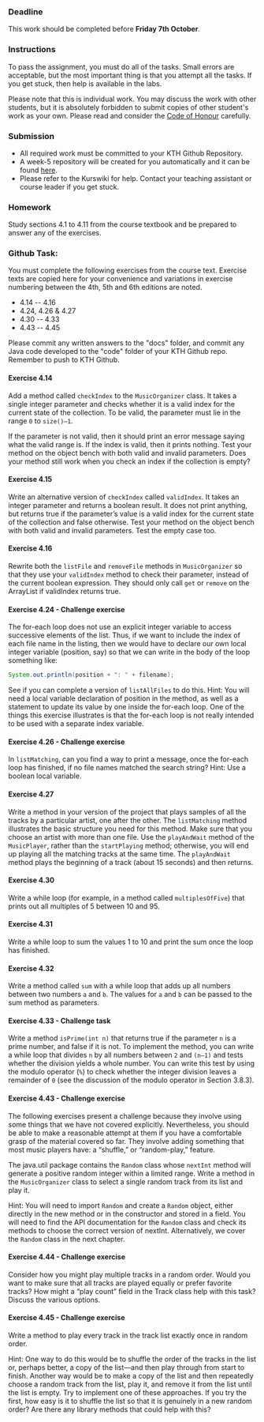 ### Deadline
This work should be completed before **Friday 7th October**.

### Instructions
To pass the assignment, you must do all of the tasks. Small errors are acceptable, but the most important thing is that you attempt all the tasks. If you get stuck, then help is available in the labs.

Please note that this is individual work. You may discuss the work with other students, but it is absolutely forbidden to submit copies of other student's work as your own. Please read and consider the [Code of Honour](https://www.kth.se/csc/utbildning/hederskodex) carefully.

### Submission
- All required work must be committed to your KTH Github Repository.
- A week-5 repository will be created for you automatically and it can be found [here](https://gits-15.sys.kth.se/inda-16).
- Please refer to the Kurswiki for help. Contact your teaching assistant or course leader if you get stuck.

### Homework
Study sections 4.1 to 4.11 from the course textbook and be prepared to answer any of the exercises.

### Github Task:
You must complete the following exercises from the course text. Exercise texts are copied here for your convenience and variations in exercise numbering between the 4th, 5th and 6th editions are noted.

- 4.14 -- 4.16
- 4.24, 4.26 & 4.27
- 4.30 -- 4.33
- 4.43 -- 4.45

Please commit any written answers to the "docs" folder, and commit any Java code developed to the "code" folder of your KTH Github repo. Remember to push to KTH Github.

#### Exercise 4.14
Add a method called `checkIndex` to the `MusicOrganizer` class. It takes a single integer parameter and checks whether it is a valid index for the current state of the collection. To be valid, the parameter must lie in the range `0` to `size()–1`.

If the parameter is not valid, then it should print an error message saying what the valid range is. If the index is valid, then it prints nothing. Test your method on the object bench with both valid and invalid parameters. Does your method still work when you check an index if the collection is empty?

#### Exercise 4.15
Write an alternative version of `checkIndex` called `validIndex`. It takes an integer parameter and returns a boolean result. It does not print anything, but returns true if the parameter’s value is a valid index for the current state of the collection and false otherwise. Test your method on the object bench with both valid and invalid parameters. Test the empty case too.

#### Exercise 4.16
Rewrite both the `listFile` and `removeFile` methods in `MusicOrganizer` so that they use your `validIndex` method to check their parameter, instead of the current boolean expression. They should only call `get` or `remove` on the ArrayList if validIndex returns true.

#### Exercise 4.24 - Challenge exercise
The for-each loop does not use an explicit integer variable to access successive elements of the list. Thus, if we want to include the index of each file name in the listing, then we would have to declare our own local integer variable (position, say) so that we can write in the body of the loop something like:

```java
System.out.println(position + ": " + filename);
```

See if you can complete a version of `listAllFiles` to do this. Hint: You will need a local variable declaration of position in the method, as well as a statement to update its value by one inside the for-each loop. One of the things this exercise illustrates is that the for-each loop is not really intended to be used with a separate index variable.

#### Exercise 4.26 - Challenge exercise
In `listMatching`, can you find a way to print a message, once the for-each loop has finished, if no file names matched the search string? Hint: Use a boolean local variable.

#### Exercise 4.27
Write a method in your version of the project that plays samples of all the tracks by a particular artist, one after the other. The `listMatching` method illustrates the basic structure you need for this method. Make sure that you choose an artist with more than one file. Use the `playAndWait` method of the `MusicPlayer`, rather than the `startPlaying` method; otherwise, you will end up playing all the matching tracks at the same time. The `playAndWait` method plays the beginning of a track (about 15 seconds) and then returns.

#### Exercise 4.30
Write a while loop (for example, in a method called `multiplesOfFive`) that prints out all multiples of 5 between 10 and 95.

#### Exercise 4.31
Write a while loop to sum the values 1 to 10 and print the sum once the loop has finished.

#### Exercise 4.32
Write a method called `sum` with a while loop that adds up all numbers between two numbers `a` and `b`. The values for `a` and `b` can be passed to the sum method as parameters.

#### Exercise 4.33 - Challenge task
Write a method `isPrime(int n)` that returns true if the parameter `n` is a prime number, and false if it is not. To implement the method, you can write a while loop that divides `n` by all numbers between `2` and `(n–1)` and tests whether the division yields a whole number. You can write this test by using the modulo operator (`%`) to check whether the integer division leaves a remainder of `0` (see the discussion of the modulo operator in Section 3.8.3).

#### Exercise 4.43 - Challenge exercise
The following exercises present a challenge because they involve using some things that we have not covered explicitly. Nevertheless, you should be able to make a reasonable attempt at them if you have a comfortable grasp of the material covered so far. They involve adding something that most music players have: a “shuffle,” or “random-play,” feature.

The java.util package contains the `Random` class whose `nextInt` method will generate a positive random integer within a limited range. Write a method in the `MusicOrganizer` class to select a single random track from its list and play it.

Hint: You will need to import `Random` and create a `Random` object, either directly in the new method or in the constructor and stored in a field. You will need to find the API documentation for the `Random` class and check its methods to choose the correct version of nextInt. Alternatively, we cover the `Random` class in the next chapter.

#### Exercise 4.44 - Challenge exercise
Consider how you might play multiple tracks in a random order. Would you want to make sure that all tracks are played equally or prefer favorite tracks? How might a “play count” field in the Track class help with this task? Discuss the various options.

#### Exercise 4.45 - Challenge exercise
Write a method to play every track in the track list exactly once in random order.

Hint: One way to do this would be to shuffle the order of the tracks in the list or, perhaps better, a copy of the list—and then play through from start to finish. Another way would be to make a copy of the list and then repeatedly choose a random track from the list, play it, and remove it from the list until the list is empty. Try to implement one of these approaches. If you try the first, how easy is it to shuffle the list so that it is genuinely in a new random order? Are there any library methods that could help with this?
